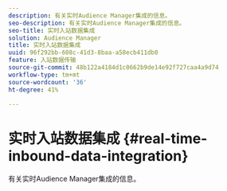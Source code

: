 ```yaml
---
description: 有关实时Audience Manager集成的信息。
seo-description: 有关实时Audience Manager集成的信息。
seo-title: 实时入站数据集成
solution: Audience Manager
title: 实时入站数据集成
uuid: 96f292bb-608c-41d3-8baa-a58ecb411db0
feature: 入站数据传输
source-git-commit: 48b122a4184d1c0662b9de14e92f727caa4a9d74
workflow-type: tm+mt
source-wordcount: '36'
ht-degree: 41%

---
```



# 实时入站数据集成 {#real-time-inbound-data-integration}

有关实时Audience Manager集成的信息。

<!-- c_rt_data_int.xml -->